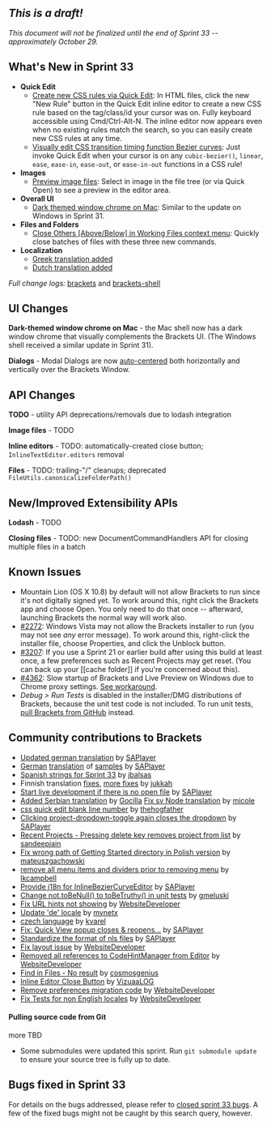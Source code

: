 _This is a draft!_
--------------------
_This document will not be finalized until the end of Sprint 33 -- approximately October 29._

What's New in Sprint 33
-----------------------
* **Quick Edit**
    * [Create new CSS rules via Quick Edit](https://trello.com/c/5I5AddGo/599-5-css-quick-edit-create-new-selector): In HTML files, click the new "New Rule" button in the Quick Edit inline editor to create a new CSS rule based on the tag/class/id your cursor was on. Fully keyboard accessible using Cmd/Ctrl-Alt-N. The inline editor now appears even when no existing rules match the search, so you can easily create new CSS rules at any time.
    * [Visually edit CSS transition timing function Bezier curves](https://trello.com/c/5EPJdO1q/838-2-quick-edit-css-cubic-bezier): Just invoke Quick Edit when your cursor is on any `cubic-bezier()`, `linear`, `ease`, `ease-in`, `ease-out`, or `ease-in-out` functions in a CSS rule!
* **Images**
    * [Preview image files](https://trello.com/c/l9AcILkC/24-8-preview-images): Select in image in the file tree (or via Quick Open) to see a preview in the editor area.
* **Overall UI**
    * [Dark themed window chrome on Mac](https://trello.com/c/oyGfEvrK/900-3-into-darkness-shell-osx): Similar to the update on Windows in Sprint 31.
* **Files and Folders**
    * [Close Others [Above/Below] in Working Files context menu](https://github.com/adobe/brackets/pull/4590): Quickly close batches of files with these three new commands.
* **Localization**
    * [Greek translation added](https://github.com/adobe/brackets/pull/5378)
    * [Dutch translation added](https://github.com/adobe/brackets/pull/5372)

_Full change logs:_ [brackets](https://github.com/adobe/brackets/compare/sprint-32...sprint-33#commits_bucket) and [brackets-shell](https://github.com/adobe/brackets-shell/compare/sprint-32...sprint-33#commits_bucket)


UI Changes
----------
**Dark-themed window chrome on Mac** - the Mac shell now has a dark window chrome that visually complements the Brackets UI. (The Windows shell received a similar update in Sprint 31).

**Dialogs** - Modal Dialogs are now [auto-centered](https://github.com/adobe/brackets/pull/5399) both horizontally and vertically over the Brackets Window.


API Changes
-----------
**TODO** - utility API deprecations/removals due to lodash integration

**Image files** - TODO

**Inline editors** - TODO: automatically-created close button; `InlineTextEditor.editors` removal

**Files** - TODO: trailing-"/" cleanups; deprecated `FileUtils.canonicalizeFolderPath()`


New/Improved Extensibility APIs
-------------------------------
**Lodash** - TODO

**Closing files** - TODO: new DocumentCommandHandlers API for closing multiple files in a batch


Known Issues
------------
* Mountain Lion (OS X 10.8) by default will not allow Brackets to run since it's not digitally signed yet. To work around this, right click the Brackets app and choose Open. You only need to do that once -- afterward, launching Brackets the normal way will work also.
* [#2272](https://github.com/adobe/brackets/issues/2272): Windows Vista may not allow the Brackets installer to run (you may not see _any_ error message). To work around this, right-click the installer file, choose Properties, and click the Unblock button.
* [#3207](https://github.com/adobe/brackets/issues/3207): If you use a Sprint 21 or earlier build after using this build at least once, a few preferences such as Recent Projects may get reset. (You can back up your [[cache folder]] if you're concerned about this).
* [#4362](https://github.com/adobe/brackets/issues/4362): Slow startup of Brackets and Live Preview on Windows due to Chrome proxy settings. [See workaround](https://support.google.com/chrome/answer/106010?hl=en).
* _Debug > Run Tests_ is disabled in the installer/DMG distributions of Brackets, because the unit test code is not included. To run unit tests, [pull Brackets from GitHub](https://github.com/adobe/brackets/wiki/How-to-Hack-on-Brackets#wiki-getcode) instead.


Community contributions to Brackets
-----------------------------------
* [Updated german translation](https://github.com/adobe/brackets/pull/5667) by [SAPlayer](https://github.com/SAPlayer)
* [German](https://github.com/adobe/brackets/pull/5657) [translation](https://github.com/adobe/brackets/pull/5567) of [samples](https://github.com/adobe/brackets/pull/5583) by [SAPlayer](https://github.com/SAPlayer)
* [Spanish strings for Sprint 33](https://github.com/adobe/brackets/pull/5676) by [jbalsas](https://github.com/jbalsas)
* Finnish translation [fixes](https://github.com/adobe/brackets/pull/5557), [more fixes](https://github.com/adobe/brackets/pull/5556) by [jukkah](https://github.com/jukkah)
* [Start live development if there is no open file](https://github.com/adobe/brackets/pull/5547) by [SAPlayer](https://github.com/SAPlayer)
* [Added Serbian translation](https://github.com/adobe/brackets/pull/5515) by [Gocilla](https://github.com/Gocilla)
[Fix sv Node translation](https://github.com/adobe/brackets/pull/5647) by [micole](https://github.com/micole)
* [css quick edit blank line number](https://github.com/adobe/brackets/pull/5582) by [thehogfather](https://github.com/thehogfather)
* [Clicking project-dropdown-toggle again closes the dropdown](https://github.com/adobe/brackets/pull/5435) by [SAPlayer](https://github.com/SAPlayer)
* [Recent Projects - Pressing delete key removes project from list](https://github.com/adobe/brackets/pull/5354) by [sandeepjain](https://github.com/sandeepjain)
* [Fix wrong path of Getting Started directory in Polish version](https://github.com/adobe/brackets/pull/5471) by [mateuszgachowski](https://github.com/mateuszgachowski)
* [remove all menu items and dividers prior to removing menu](https://github.com/adobe/brackets/pull/5384) by [lkcampbell](https://github.com/lkcampbell)
* [Provide i18n for InlineBezierCurveEditor](https://github.com/adobe/brackets/pull/5553) by [SAPlayer](https://github.com/SAPlayer)
* [Change not.toBeNull() to toBeTruthy() in unit tests](https://github.com/adobe/brackets/pull/5492) by [gmeluski](https://github.com/gmeluski)
* [Fix URL hints not showing](https://github.com/adobe/brackets/pull/5422) by [WebsiteDeveloper](https://github.com/WebsiteDeveloper)
* [Update 'de' locale](https://github.com/adobe/brackets/pull/5470) by [mynetx](https://github.com/mynetx)
* [czech language](https://github.com/adobe/brackets/pull/5510) by [kvarel](https://github.com/kvarel)
* [Fix: Quick View popup closes & reopens...](https://github.com/adobe/brackets/pull/5428) by [SAPlayer](https://github.com/SAPlayer)
* [Standardize the format of nls files](https://github.com/adobe/brackets/pull/5505) by [SAPlayer](https://github.com/SAPlayer)
* [Fix layout issue](https://github.com/adobe/brackets/pull/5484) by [WebsiteDeveloper](https://github.com/WebsiteDeveloper)
* [Removed all references to CodeHintManager from Editor](https://github.com/adobe/brackets/pull/5421) by [WebsiteDeveloper](https://github.com/WebsiteDeveloper)
* [Find in Files - No result](https://github.com/adobe/brackets/pull/5477) by [cosmosgenius](https://github.com/cosmosgenius)
* [Inline Editor Close Button](https://github.com/adobe/brackets/pull/5443) by [VizuaaLOG](https://github.com/VizuaaLOG)
* [Remove preferences migration code](https://github.com/adobe/brackets/pull/5429) by [WebsiteDeveloper](https://github.com/WebsiteDeveloper)
* [Fix Tests for non English locales](https://github.com/adobe/brackets/pull/5433) by [WebsiteDeveloper](https://github.com/WebsiteDeveloper)

#### Pulling source code from Git
more TBD
* Some submodules were updated this sprint. Run `git submodule update` to ensure your source tree is fully up to date.


Bugs fixed in Sprint 33
-----------------------
For details on the bugs addressed, please refer to [closed sprint 33 bugs](https://github.com/adobe/brackets/issues?labels=&milestone=20&state=closed). A few of the fixed bugs might not be caught by this search query, however.